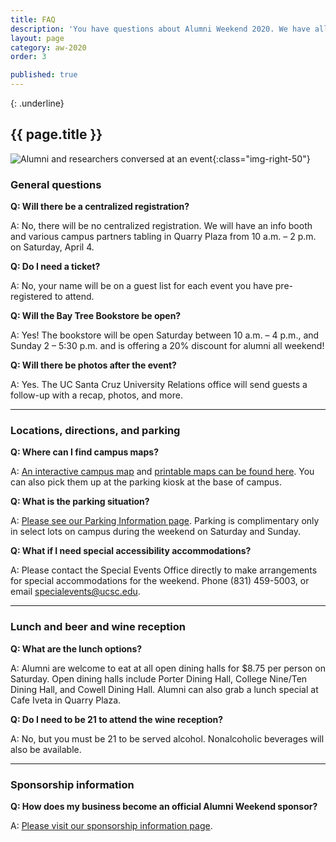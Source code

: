```yaml
---
title: FAQ
description: 'You have questions about Alumni Weekend 2020. We have all the answer'
layout: page
category: aw-2020
order: 3

published: true
---
```

{: .underline}
## {{ page.title }}

![Alumni and researchers conversed at an event](/assets/images/2020/faq.jpg){:class="img-right-50"}
### General questions 

**Q: Will there be a centralized registration?**

A: No, there will be no centralized registration. We will have an info booth and various campus partners tabling in Quarry Plaza from 10 a.m. – 2 p.m. on Saturday, April 4. 

**Q: Do I need a ticket?**

A: No, your name will be on a guest list for each event you have pre-registered to attend.

**Q: Will the Bay Tree Bookstore be open?**

A: Yes! The bookstore will be open Saturday between 10 a.m. – 4 p.m., and Sunday 2 – 5:30 p.m. and is offering a 20% discount for alumni all weekend!

**Q: Will there be photos after the event?**

A: Yes. The UC Santa Cruz University Relations office will send guests a follow-up with a recap, photos, and more.

---

### Locations, directions, and parking

**Q: Where can I find campus maps?**

A: [An interactive campus map](https://www.ucsc.edu/map/) and [printable maps can be found here](https://maps.ucsc.edu/printable-maps/). You can also pick them up at the parking kiosk at the base of campus.

**Q: What is the parking situation?**

A: [Please see our Parking Information page](/alumniweekend/2020/parking). Parking is complimentary only in select lots on campus during the weekend on Saturday and Sunday. 

**Q: What if I need special accessibility accommodations?**

A: Please contact the Special Events Office directly to make arrangements for special accommodations for the weekend. Phone (831) 459-5003, or email [specialevents@ucsc.edu](mailto:specialevents@ucsc.edu).

---

### Lunch and beer and wine reception

**Q: What are the lunch options?**

A: Alumni are welcome to eat at all open dining halls for $8.75 per person on Saturday. Open dining halls include Porter Dining Hall, College Nine/Ten Dining Hall, and Cowell Dining Hall. Alumni can also grab a lunch special at Cafe Iveta in Quarry Plaza. 

**Q: Do I need to be 21 to attend the wine reception?**

A: No, but you must be 21 to be served alcohol. Nonalcoholic beverages will also be available. 

---

### Sponsorship information

**Q: How does my business become an official Alumni Weekend sponsor?**

A: [Please visit our sponsorship information page](/alumniweekend/2020/sponsorship).
